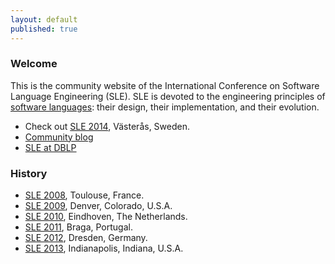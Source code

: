 ```yaml
---
layout: default
published: true
---
```


### Welcome 

This is the community website of the International Conference on Software Language Engineering (SLE). SLE is devoted to the engineering principles of [software languages](http://en.wikipedia.org/wiki/Software_language): their design, their implementation, and their evolution.

* Check out [SLE 2014](2014), Västerås, Sweden.
* [Community blog](blog) 
* [SLE at DBLP](http://www.informatik.uni-trier.de/~ley/db/conf/sle/index.html)

### History

<ul>
<li><a href="http://planet-sl.org/sle2008/" >SLE 2008</a>, Toulouse, France.</li>
                        <li><a href="http://planet-sl.org/sle2009" >SLE 2009</a>, Denver, Colorado, U.S.A.</li>
                        <li><a href="http://planet-sl.org/sle2010/" >SLE 2010</a>, Eindhoven, The Netherlands.</li>
                        <li><a href="http://planet-sl.org/sle2011/" >SLE 2011</a>, Braga, Portugal.</li>
                        <li><a href="http://planet-sl.org/sle2012/" >SLE 2012</a>, Dresden, Germany.</li>
                        <li><a href="http://planet-sl.org/sle2013/" >SLE 2013</a>, Indianapolis, Indiana, U.S.A.</li>
                        </ul>